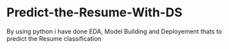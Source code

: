 # Predict-the-Resume-With-DS
By using python i have done EDA, Model Building and Deployement thats to predict the Resume classification
